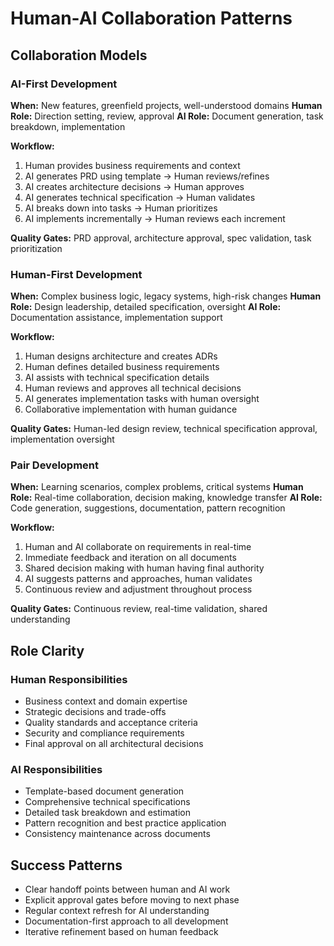 # Human-AI Collaboration Patterns

## Collaboration Models

### AI-First Development
**When:** New features, greenfield projects, well-understood domains
**Human Role:** Direction setting, review, approval
**AI Role:** Document generation, task breakdown, implementation

**Workflow:**
1. Human provides business requirements and context
2. AI generates PRD using template → Human reviews/refines
3. AI creates architecture decisions → Human approves
4. AI generates technical specification → Human validates
5. AI breaks down into tasks → Human prioritizes
6. AI implements incrementally → Human reviews each increment

**Quality Gates:** PRD approval, architecture approval, spec validation, task prioritization

### Human-First Development
**When:** Complex business logic, legacy systems, high-risk changes
**Human Role:** Design leadership, detailed specification, oversight
**AI Role:** Documentation assistance, implementation support

**Workflow:**
1. Human designs architecture and creates ADRs
2. Human defines detailed business requirements
3. AI assists with technical specification details
4. Human reviews and approves all technical decisions
5. AI generates implementation tasks with human oversight
6. Collaborative implementation with human guidance

**Quality Gates:** Human-led design review, technical specification approval, implementation oversight

### Pair Development
**When:** Learning scenarios, complex problems, critical systems
**Human Role:** Real-time collaboration, decision making, knowledge transfer
**AI Role:** Code generation, suggestions, documentation, pattern recognition

**Workflow:**
1. Human and AI collaborate on requirements in real-time
2. Immediate feedback and iteration on all documents
3. Shared decision making with human having final authority
4. AI suggests patterns and approaches, human validates
5. Continuous review and adjustment throughout process

**Quality Gates:** Continuous review, real-time validation, shared understanding

## Role Clarity

### Human Responsibilities
- Business context and domain expertise
- Strategic decisions and trade-offs
- Quality standards and acceptance criteria
- Security and compliance requirements
- Final approval on all architectural decisions

### AI Responsibilities
- Template-based document generation
- Comprehensive technical specifications
- Detailed task breakdown and estimation
- Pattern recognition and best practice application
- Consistency maintenance across documents

## Success Patterns
- Clear handoff points between human and AI work
- Explicit approval gates before moving to next phase
- Regular context refresh for AI understanding
- Documentation-first approach to all development
- Iterative refinement based on human feedback